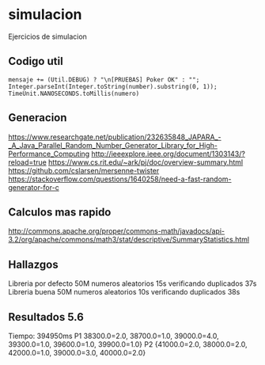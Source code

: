 # simulacion
Ejercicios de simulacion

## Codigo util

```
mensaje += (Util.DEBUG) ? "\n[PRUEBAS] Poker OK" : "";
Integer.parseInt(Integer.toString(number).substring(0, 1));
TimeUnit.NANOSECONDS.toMillis(numero)
```

## Generacion

https://www.researchgate.net/publication/232635848_JAPARA_-_A_Java_Parallel_Random_Number_Generator_Library_for_High-Performance_Computing
http://ieeexplore.ieee.org/document/1303143/?reload=true
https://www.cs.rit.edu/~ark/pj/doc/overview-summary.html
https://github.com/cslarsen/mersenne-twister
https://stackoverflow.com/questions/1640258/need-a-fast-random-generator-for-c

## Calculos mas rapido

http://commons.apache.org/proper/commons-math/javadocs/api-3.2/org/apache/commons/math3/stat/descriptive/SummaryStatistics.html

## Hallazgos

Libreria por defecto
50M
numeros aleatorios 15s
verificando duplicados 37s
Libreria buena
50M
numeros aleatorios 10s
verificando duplicados 38s

## Resultados 5.6

Tiempo: 394950ms
P1 38300.0=2.0, 38700.0=1.0, 39000.0=4.0, 39300.0=1.0, 39600.0=1.0, 39900.0=1.0}
P2 {41000.0=2.0, 38000.0=2.0, 42000.0=1.0, 39000.0=3.0, 40000.0=2.0}